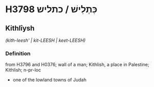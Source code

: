 # H3798 כִּתְלִישׁ / כתליש

## Kithlîysh

_(kith-leesh' | kit-LEESH | keet-LEESH)_

### Definition

from H3796 and H0376; wall of a man; Kithlish, a place in Palestine; Kithlish; n-pr-loc

- one of the lowland towns of Judah
